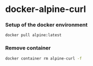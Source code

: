 # docker-alpine-curl

### Setup of the docker environment

```bash
docker pull alpine:latest
```


### Remove container

```bash
docker container rm alpine-curl -f
```